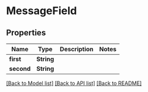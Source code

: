 # MessageField

## Properties

Name | Type | Description | Notes
------------ | ------------- | ------------- | -------------
**first** | **String** |  | 
**second** | **String** |  | 

[[Back to Model list]](../README.md#documentation-for-models) [[Back to API list]](../README.md#documentation-for-api-endpoints) [[Back to README]](../README.md)


